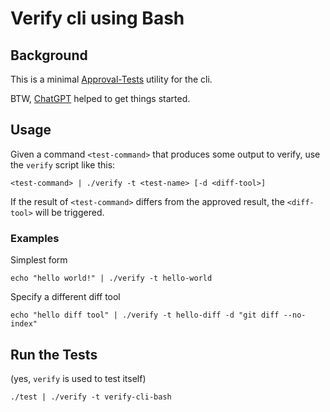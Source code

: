 # Verify cli using Bash

## Background

This is a minimal [Approval-Tests](http://approvaltests.com/) utility for the cli.

BTW, [ChatGPT](https://openai.com/blog/chatgpt/) helped to get things started.

## Usage

Given a command `<test-command>` that produces some output to verify, use the `verify` script like this:

```shell
<test-command> | ./verify -t <test-name> [-d <diff-tool>]
```

If the result of `<test-command>` differs from the approved result, the `<diff-tool>` will be triggered.

### Examples

Simplest form

```shell
echo "hello world!" | ./verify -t hello-world
```

Specify a different diff tool

```shell
echo "hello diff tool" | ./verify -t hello-diff -d "git diff --no-index"
```

## Run the Tests

(yes, `verify` is used to test itself)

```shell
./test | ./verify -t verify-cli-bash
```
